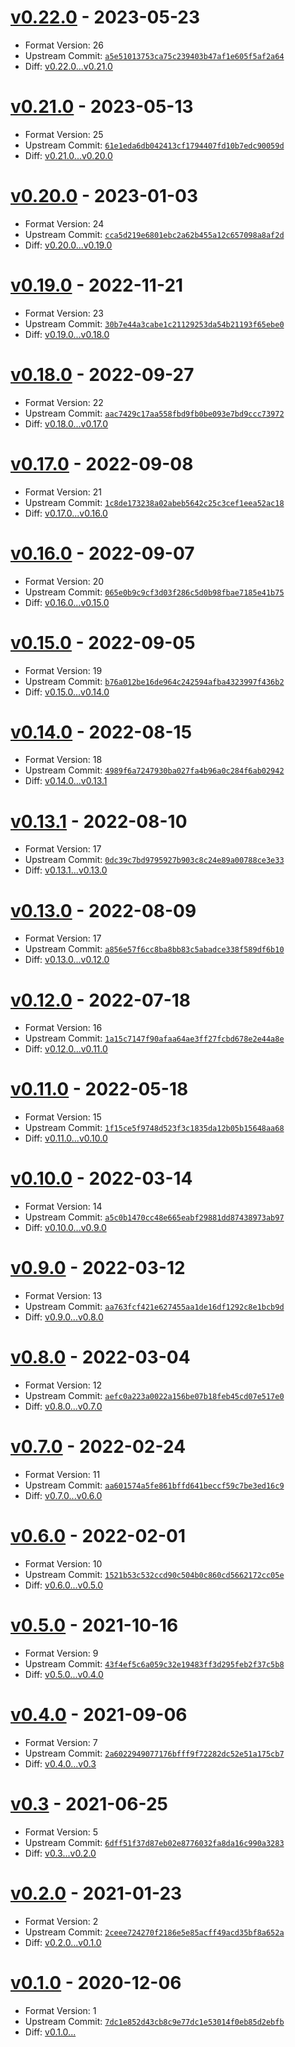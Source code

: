 <a name="v0.22.0"></a>
# [v0.22.0](https://github.com/aDotInTheVoid/rustdoc-types/releases/tag/v0.22.0) - 2023-05-23 
- Format Version: 26
- Upstream Commit: [`a5e51013753ca75c239403b47af1e605f5af2a64`](https://github.com/rust-lang/rust/commit/a5e51013753ca75c239403b47af1e605f5af2a64)
- Diff: [v0.22.0...v0.21.0](https://github.com/aDotInTheVoid/rustdoc-types/compare/v0.21.0...v0.22.0)

<a name="v0.21.0"></a>
# [v0.21.0](https://github.com/aDotInTheVoid/rustdoc-types/releases/tag/v0.21.0) - 2023-05-13 
- Format Version: 25
- Upstream Commit: [`61e1eda6db042413cf1794407fd10b7edc90059d`](https://github.com/rust-lang/rust/commit/61e1eda6db042413cf1794407fd10b7edc90059d)
- Diff: [v0.21.0...v0.20.0](https://github.com/aDotInTheVoid/rustdoc-types/compare/v0.20.0...v0.21.0)

<a name="v0.20.0"></a>
# [v0.20.0](https://github.com/aDotInTheVoid/rustdoc-types/releases/tag/v0.20.0) - 2023-01-03 
- Format Version: 24
- Upstream Commit: [`cca5d219e6801ebc2a62b455a12c657098a8af2d`](https://github.com/rust-lang/rust/commit/cca5d219e6801ebc2a62b455a12c657098a8af2d)
- Diff: [v0.20.0...v0.19.0](https://github.com/aDotInTheVoid/rustdoc-types/compare/v0.19.0...v0.20.0)

<a name="v0.19.0"></a>
# [v0.19.0](https://github.com/aDotInTheVoid/rustdoc-types/releases/tag/v0.19.0) - 2022-11-21 
- Format Version: 23
- Upstream Commit: [`30b7e44a3cabe1c21129253da54b21193f65ebe0`](https://github.com/rust-lang/rust/commit/30b7e44a3cabe1c21129253da54b21193f65ebe0)
- Diff: [v0.19.0...v0.18.0](https://github.com/aDotInTheVoid/rustdoc-types/compare/v0.18.0...v0.19.0)

<a name="v0.18.0"></a>
# [v0.18.0](https://github.com/aDotInTheVoid/rustdoc-types/releases/tag/v0.18.0) - 2022-09-27 
- Format Version: 22
- Upstream Commit: [`aac7429c17aa558fbd9fb0be093e7bd9ccc73972`](https://github.com/rust-lang/rust/commit/aac7429c17aa558fbd9fb0be093e7bd9ccc73972)
- Diff: [v0.18.0...v0.17.0](https://github.com/aDotInTheVoid/rustdoc-types/compare/v0.17.0...v0.18.0)

<a name="v0.17.0"></a>
# [v0.17.0](https://github.com/aDotInTheVoid/rustdoc-types/releases/tag/v0.17.0) - 2022-09-08 
- Format Version: 21
- Upstream Commit: [`1c8de173238a02abeb5642c25c3cef1eea52ac18`](https://github.com/rust-lang/rust/commit/1c8de173238a02abeb5642c25c3cef1eea52ac18)
- Diff: [v0.17.0...v0.16.0](https://github.com/aDotInTheVoid/rustdoc-types/compare/v0.16.0...v0.17.0)

<a name="v0.16.0"></a>
# [v0.16.0](https://github.com/aDotInTheVoid/rustdoc-types/releases/tag/v0.16.0) - 2022-09-07 
- Format Version: 20
- Upstream Commit: [`065e0b9c9cf3d03f286c5d0b98fbae7185e41b75`](https://github.com/rust-lang/rust/commit/065e0b9c9cf3d03f286c5d0b98fbae7185e41b75)
- Diff: [v0.16.0...v0.15.0](https://github.com/aDotInTheVoid/rustdoc-types/compare/v0.15.0...v0.16.0)

<a name="v0.15.0"></a>
# [v0.15.0](https://github.com/aDotInTheVoid/rustdoc-types/releases/tag/v0.15.0) - 2022-09-05 
- Format Version: 19
- Upstream Commit: [`b76a012be16de964c242594afba4323997f436b2`](https://github.com/rust-lang/rust/commit/b76a012be16de964c242594afba4323997f436b2)
- Diff: [v0.15.0...v0.14.0](https://github.com/aDotInTheVoid/rustdoc-types/compare/v0.14.0...v0.15.0)

<a name="v0.14.0"></a>
# [v0.14.0](https://github.com/aDotInTheVoid/rustdoc-types/releases/tag/v0.14.0) - 2022-08-15 
- Format Version: 18
- Upstream Commit: [`4989f6a7247930ba027fa4b96a0c284f6ab02942`](https://github.com/rust-lang/rust/commit/4989f6a7247930ba027fa4b96a0c284f6ab02942)
- Diff: [v0.14.0...v0.13.1](https://github.com/aDotInTheVoid/rustdoc-types/compare/v0.13.1...v0.14.0)

<a name="v0.13.1"></a>
# [v0.13.1](https://github.com/aDotInTheVoid/rustdoc-types/releases/tag/v0.13.1) - 2022-08-10 
- Format Version: 17
- Upstream Commit: [`0dc39c7bd9795927b903c8c24e89a00788ce3e33`](https://github.com/rust-lang/rust/commit/0dc39c7bd9795927b903c8c24e89a00788ce3e33)
- Diff: [v0.13.1...v0.13.0](https://github.com/aDotInTheVoid/rustdoc-types/compare/v0.13.0...v0.13.1)

<a name="v0.13.0"></a>
# [v0.13.0](https://github.com/aDotInTheVoid/rustdoc-types/releases/tag/v0.13.0) - 2022-08-09 
- Format Version: 17
- Upstream Commit: [`a856e57f6cc8ba8bb83c5abadce338f589df6b10`](https://github.com/rust-lang/rust/commit/a856e57f6cc8ba8bb83c5abadce338f589df6b10)
- Diff: [v0.13.0...v0.12.0](https://github.com/aDotInTheVoid/rustdoc-types/compare/v0.12.0...v0.13.0)

<a name="v0.12.0"></a>
# [v0.12.0](https://github.com/aDotInTheVoid/rustdoc-types/releases/tag/v0.12.0) - 2022-07-18 
- Format Version: 16
- Upstream Commit: [`1a15c7147f90afaa64ae3ff27fcbd678e2e44a8e`](https://github.com/rust-lang/rust/commit/1a15c7147f90afaa64ae3ff27fcbd678e2e44a8e)
- Diff: [v0.12.0...v0.11.0](https://github.com/aDotInTheVoid/rustdoc-types/compare/v0.11.0...v0.12.0)

<a name="v0.11.0"></a>
# [v0.11.0](https://github.com/aDotInTheVoid/rustdoc-types/releases/tag/v0.11.0) - 2022-05-18 
- Format Version: 15
- Upstream Commit: [`1f15ce5f9748d523f3c1835da12b05b15648aa68`](https://github.com/rust-lang/rust/commit/1f15ce5f9748d523f3c1835da12b05b15648aa68)
- Diff: [v0.11.0...v0.10.0](https://github.com/aDotInTheVoid/rustdoc-types/compare/v0.10.0...v0.11.0)

<a name="v0.10.0"></a>
# [v0.10.0](https://github.com/aDotInTheVoid/rustdoc-types/releases/tag/v0.10.0) - 2022-03-14 
- Format Version: 14
- Upstream Commit: [`a5c0b1470cc48e665eabf29881dd87438973ab97`](https://github.com/rust-lang/rust/commit/a5c0b1470cc48e665eabf29881dd87438973ab97)
- Diff: [v0.10.0...v0.9.0](https://github.com/aDotInTheVoid/rustdoc-types/compare/v0.9.0...v0.10.0)

<a name="v0.9.0"></a>
# [v0.9.0](https://github.com/aDotInTheVoid/rustdoc-types/releases/tag/v0.9.0) - 2022-03-12 
- Format Version: 13
- Upstream Commit: [`aa763fcf421e627455aa1de16df1292c8e1bcb9d`](https://github.com/rust-lang/rust/commit/aa763fcf421e627455aa1de16df1292c8e1bcb9d)
- Diff: [v0.9.0...v0.8.0](https://github.com/aDotInTheVoid/rustdoc-types/compare/v0.8.0...v0.9.0)

<a name="v0.8.0"></a>
# [v0.8.0](https://github.com/aDotInTheVoid/rustdoc-types/releases/tag/v0.8.0) - 2022-03-04 
- Format Version: 12
- Upstream Commit: [`aefc0a223a0022a156be07b18feb45cd07e517e0`](https://github.com/rust-lang/rust/commit/aefc0a223a0022a156be07b18feb45cd07e517e0)
- Diff: [v0.8.0...v0.7.0](https://github.com/aDotInTheVoid/rustdoc-types/compare/v0.7.0...v0.8.0)

<a name="v0.7.0"></a>
# [v0.7.0](https://github.com/aDotInTheVoid/rustdoc-types/releases/tag/v0.7.0) - 2022-02-24 
- Format Version: 11
- Upstream Commit: [`aa601574a5fe861bffd641beccf59c7be3ed16c9`](https://github.com/rust-lang/rust/commit/aa601574a5fe861bffd641beccf59c7be3ed16c9)
- Diff: [v0.7.0...v0.6.0](https://github.com/aDotInTheVoid/rustdoc-types/compare/v0.6.0...v0.7.0)

<a name="v0.6.0"></a>
# [v0.6.0](https://github.com/aDotInTheVoid/rustdoc-types/releases/tag/v0.6.0) - 2022-02-01 
- Format Version: 10
- Upstream Commit: [`1521b53c532ccd90c504b0c860cd5662172cc05e`](https://github.com/rust-lang/rust/commit/1521b53c532ccd90c504b0c860cd5662172cc05e)
- Diff: [v0.6.0...v0.5.0](https://github.com/aDotInTheVoid/rustdoc-types/compare/v0.5.0...v0.6.0)

<a name="v0.5.0"></a>
# [v0.5.0](https://github.com/aDotInTheVoid/rustdoc-types/releases/tag/v0.5.0) - 2021-10-16 
- Format Version: 9
- Upstream Commit: [`43f4ef5c6a059c32e19483ff3d295feb2f37c5b8`](https://github.com/rust-lang/rust/commit/43f4ef5c6a059c32e19483ff3d295feb2f37c5b8)
- Diff: [v0.5.0...v0.4.0](https://github.com/aDotInTheVoid/rustdoc-types/compare/v0.4.0...v0.5.0)

<a name="v0.4.0"></a>
# [v0.4.0](https://github.com/aDotInTheVoid/rustdoc-types/releases/tag/v0.4.0) - 2021-09-06 
- Format Version: 7
- Upstream Commit: [`2a6022949077176bfff9f72282dc52e51a175cb7`](https://github.com/rust-lang/rust/commit/2a6022949077176bfff9f72282dc52e51a175cb7)
- Diff: [v0.4.0...v0.3](https://github.com/aDotInTheVoid/rustdoc-types/compare/v0.3...v0.4.0)

<a name="v0.3"></a>
# [v0.3](https://github.com/aDotInTheVoid/rustdoc-types/releases/tag/v0.3) - 2021-06-25 
- Format Version: 5
- Upstream Commit: [`6dff51f37d87eb02e8776032fa8da16c990a3283`](https://github.com/rust-lang/rust/commit/6dff51f37d87eb02e8776032fa8da16c990a3283)
- Diff: [v0.3...v0.2.0](https://github.com/aDotInTheVoid/rustdoc-types/compare/v0.2.0...v0.3)

<a name="v0.2.0"></a>
# [v0.2.0](https://github.com/aDotInTheVoid/rustdoc-types/releases/tag/v0.2.0) - 2021-01-23 
- Format Version: 2
- Upstream Commit: [`2ceee724270f2186e5e85acff49acd35bf8a652a`](https://github.com/rust-lang/rust/commit/2ceee724270f2186e5e85acff49acd35bf8a652a)
- Diff: [v0.2.0...v0.1.0](https://github.com/aDotInTheVoid/rustdoc-types/compare/v0.1.0...v0.2.0)

<a name="v0.1.0"></a>
# [v0.1.0](https://github.com/aDotInTheVoid/rustdoc-types/releases/tag/v0.1.0) - 2020-12-06 
- Format Version: 1
- Upstream Commit: [`7dc1e852d43cb8c9e77dc1e53014f0eb85d2ebfb`](https://github.com/rust-lang/rust/commit/7dc1e852d43cb8c9e77dc1e53014f0eb85d2ebfb)
- Diff: [v0.1.0...](https://github.com/aDotInTheVoid/rustdoc-types/compare/...v0.1.0)

